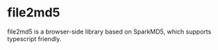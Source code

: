 # file2md5

file2md5 is a browser-side library based on SparkMD5, which supports typescript friendly.

